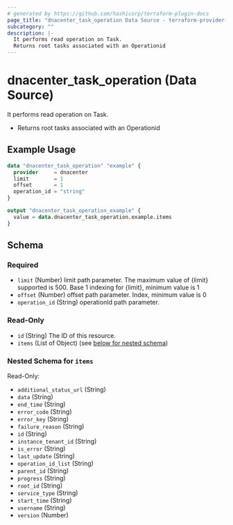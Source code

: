 ```yaml
---
# generated by https://github.com/hashicorp/terraform-plugin-docs
page_title: "dnacenter_task_operation Data Source - terraform-provider-dnacenter"
subcategory: ""
description: |-
  It performs read operation on Task.
  Returns root tasks associated with an Operationid
---
```


# dnacenter_task_operation (Data Source)

It performs read operation on Task.

- Returns root tasks associated with an Operationid

## Example Usage

```terraform
data "dnacenter_task_operation" "example" {
  provider     = dnacenter
  limit        = 1
  offset       = 1
  operation_id = "string"
}

output "dnacenter_task_operation_example" {
  value = data.dnacenter_task_operation.example.items
}
```

<!-- schema generated by tfplugindocs -->
## Schema

### Required

- `limit` (Number) limit path parameter. The maximum value of {limit} supported is 500. 
 Base 1 indexing for {limit}, minimum value is 1
- `offset` (Number) offset path parameter. Index, minimum value is 0
- `operation_id` (String) operationId path parameter.

### Read-Only

- `id` (String) The ID of this resource.
- `items` (List of Object) (see [below for nested schema](#nestedatt--items))

<a id="nestedatt--items"></a>
### Nested Schema for `items`

Read-Only:

- `additional_status_url` (String)
- `data` (String)
- `end_time` (String)
- `error_code` (String)
- `error_key` (String)
- `failure_reason` (String)
- `id` (String)
- `instance_tenant_id` (String)
- `is_error` (String)
- `last_update` (String)
- `operation_id_list` (String)
- `parent_id` (String)
- `progress` (String)
- `root_id` (String)
- `service_type` (String)
- `start_time` (String)
- `username` (String)
- `version` (Number)


